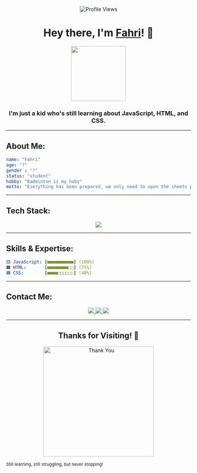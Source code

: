 <div align="center">
  <img src="https://komarev.com/ghpvc/?username=yourusername&color=blueviolet&style=flat-square&label=Profile+Views" alt="Profile Views">
</div>

<h1 align="center">Hey there, I'm <a href="#">Fahri</a>! 👋</h1>

<p align="center">
<img src="https://files.catbox.moe/10y5lv.jpg" width="150">
</p>

<h3 align="center">I'm just a kid who's still learning about JavaScript, HTML, and CSS.

</h3>

---

## About Me:

```yaml
name: "Fahri"
age: "?"
gender : "?"
status: "student"
hobby: "Badminton is my hoby"
motto: "Everything has been prepared, we only need to open the sheets provided one by one ✨"
```

---

## Tech Stack:
<p align="center">
  <img src="https://skillicons.dev/icons?i=js,html,css" />
</p>

---

## Skills & Expertise:

```yaml
🟨 JavaScript: [■■■■■■■■■■] (100%)
🟧 HTML:       [■■■■■■■■□□] (75%)
🟦 CSS:        [■■■■□□□□□□] (40%)
```

---

## Contact Me:

<p align="center">
  <a href="https://t.me/fahrihosme">
    <img src="https://img.shields.io/badge/Telegram-%230077B5.svg?style=for-the-badge&logo=telegram&logoColor=white">
  </a>
  <a href="mailto:pirmansahfahri04@gmail.com">
    <img src="https://img.shields.io/badge/Email-D14836?style=for-the-badge&logo=gmail&logoColor=white">
  </a>
  <a href="https://github.com/Fahrixyzzz">
    <img src="https://img.shields.io/badge/GitHub-181717.svg?style=for-the-badge&logo=github&logoColor=white">
  </a>
</p>

---

<h2 align="center">Thanks for Visiting! 🎉</h2>

<p align="center">
  <img src="https://files.catbox.moe/ghqk73.jpg" width="300" alt="Thank You">
</p>

<sup>Still learning, still struggling, but never stopping!</sup> 
